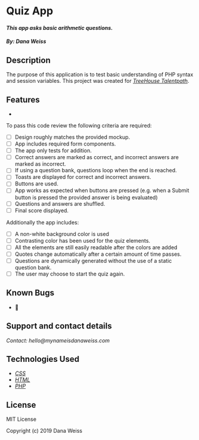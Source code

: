 # Quiz App
#### _This app asks basic arithmetic questions._

#### _By: Dana Weiss_

## Description

The purpose of this application is to test basic understanding of PHP syntax and session variables.
This project was created for _[TreeHouse Talentpath](https://join.teamtreehouse.com/talentpath/)_.

## Features

*

To pass this code review the following criteria are required:

- [ ] Design roughly matches the provided mockup.
- [ ] App includes required form components.
- [ ] The app only tests for addition.
- [ ] Correct answers are marked as correct, and incorrect answers are marked as incorrect.
- [ ] If using a question bank, questions loop when the end is reached.
- [ ] Toasts are displayed for correct and incorrect answers.
- [ ] Buttons are used.
- [ ] App works as expected when buttons are pressed (e.g. when a Submit button is pressed the provided answer is being evaluated)
- [ ] Questions and answers are shuffled.
- [ ] Final score displayed.

Additionally the app includes:

- [ ] A non-white background color is used
- [ ] Contrasting color has been used for the quiz elements.
- [ ] All the elements are still easily readable after the colors are added
- [ ] Quotes change automatically after a certain amount of time passes.
- [ ] Questions are dynamically generated without the use of a static question bank.
- [ ] The user may choose to start the quiz again.

## Known Bugs

* 🐞

## Support and contact details

_Contact: hello@mynameisdanaweiss.com_

## Technologies Used

* _[CSS](https://www.w3.org/TR/CSS/)_
* _[HTML](https://www.w3.org/TR/html5/)_
* _[PHP](https://teamcapybara.github.io/capybara/)_

## License

MIT License

Copyright (c) 2019 Dana Weiss
